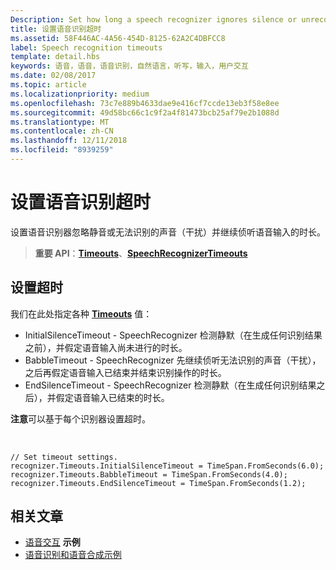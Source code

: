 ```yaml
---
Description: Set how long a speech recognizer ignores silence or unrecognizable sounds (babble) and continues listening for speech input.
title: 设置语音识别超时
ms.assetid: 58F446AC-4A56-454D-8125-62A2C4DBFCC8
label: Speech recognition timeouts
template: detail.hbs
keywords: 语音，语音，语音识别，自然语言，听写，输入，用户交互
ms.date: 02/08/2017
ms.topic: article
ms.localizationpriority: medium
ms.openlocfilehash: 73c7e889b4633dae9e416cf7ccde13eb3f58e8ee
ms.sourcegitcommit: 49d58bc66c1c9f2a4f81473bcb25af79e2b1088d
ms.translationtype: MT
ms.contentlocale: zh-CN
ms.lasthandoff: 12/11/2018
ms.locfileid: "8939259"
---
```

# <a name="set-speech-recognition-timeouts"></a>设置语音识别超时


设置语音识别器忽略静音或无法识别的声音（干扰）并继续侦听语音输入的时长。

> **重要 API**：[**Timeouts**](https://msdn.microsoft.com/library/windows/apps/dn653253)、[**SpeechRecognizerTimeouts**](https://msdn.microsoft.com/library/windows/apps/dn653230)

## <a name="set-a-timeout"></a>设置超时


我们在此处指定各种 [**Timeouts**](https://msdn.microsoft.com/library/windows/apps/dn653253) 值：

-   InitialSilenceTimeout - SpeechRecognizer 检测静默（在生成任何识别结果之前），并假定语音输入尚未进行的时长。
-   BabbleTimeout - SpeechRecognizer 先继续侦听无法识别的声音（干扰），之后再假定语音输入已结束并结束识别操作的时长。
-   EndSilenceTimeout - SpeechRecognizer 检测静默（在生成任何识别结果之后），并假定语音输入已结束的时长。

**注意**可以基于每个识别器设置超时。

 

```CSharp
// Set timeout settings.
recognizer.Timeouts.InitialSilenceTimeout = TimeSpan.FromSeconds(6.0);
recognizer.Timeouts.BabbleTimeout = TimeSpan.FromSeconds(4.0);
recognizer.Timeouts.EndSilenceTimeout = TimeSpan.FromSeconds(1.2);
```

## <a name="related-articles"></a>相关文章


* [语音交互](speech-interactions.md)
**示例**
* [语音识别和语音合成示例](http://go.microsoft.com/fwlink/p/?LinkID=619897)
 

 




